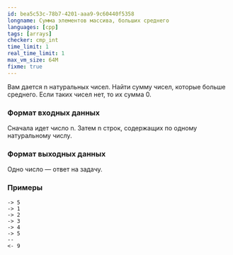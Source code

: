 ```yaml
---
id: bea5c53c-78b7-4201-aaa9-9c60440f5358
longname: Сумма элементов массива, больших среднего
languages: [cpp]
tags: [arrays]
checker: cmp_int
time_limit: 1
real_time_limit: 1
max_vm_size: 64M
fixme: true
---
```



Вам дается n натуральных чисел. Найти сумму чисел, которые больше среднего. Если таких чисел нет, то их сумма 0.

### Формат входных данных

Сначала идет число n. Затем n строк, содержащих по одному натуральному числу.

### Формат выходных данных

Одно число — ответ на задачу.

### Примеры

```
-> 5
-> 1
-> 2
-> 3
-> 4
-> 5
--
<- 9
```

